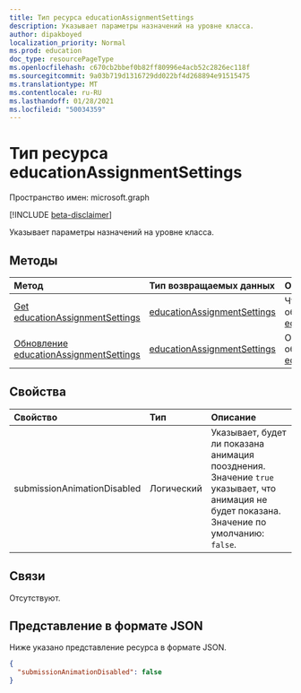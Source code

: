 ```yaml
---
title: Тип ресурса educationAssignmentSettings
description: Указывает параметры назначений на уровне класса.
author: dipakboyed
localization_priority: Normal
ms.prod: education
doc_type: resourcePageType
ms.openlocfilehash: c670cb2bbef0b82ff80996e4acb52c2826ec118f
ms.sourcegitcommit: 9a03b719d1316729dd022bf4d268894e91515475
ms.translationtype: MT
ms.contentlocale: ru-RU
ms.lasthandoff: 01/28/2021
ms.locfileid: "50034359"
---
```

# <a name="educationassignmentsettings-resource-type"></a>Тип ресурса educationAssignmentSettings

Пространство имен: microsoft.graph

[!INCLUDE [beta-disclaimer](../../includes/beta-disclaimer.md)]

Указывает параметры назначений на уровне класса.

## <a name="methods"></a>Методы
|Метод|Тип возвращаемых данных|Описание|
|:---|:---|:---|
|[Get educationAssignmentSettings](../api/educationassignmentsettings-get.md)|[educationAssignmentSettings](../resources/educationassignmentsettings.md)|Чтение свойств и связей объекта [educationAssignmentSettings.](../resources/educationassignmentsettings.md)|
|[Обновление educationAssignmentSettings](../api/educationassignmentsettings-update.md)|[educationAssignmentSettings](../resources/educationassignmentsettings.md)|Обновление свойств объекта [educationAssignmentSettings.](../resources/educationassignmentsettings.md)|

## <a name="properties"></a>Свойства
|Свойство|Тип|Описание|
|:---|:---|:---|
|submissionAnimationDisabled|Логический|Указывает, будет ли показана анимация поозднения. Значение `true` указывает, что анимация не будет показана. Значение по умолчанию: `false`.|

## <a name="relationships"></a>Связи
Отсутствуют.

## <a name="json-representation"></a>Представление в формате JSON
Ниже указано представление ресурса в формате JSON.
<!-- {
  "blockType": "resource",
  "keyProperty": "id",
  "@odata.type": "microsoft.graph.educationAssignmentSettings",
  "baseType": "",
  "openType": false
}
-->
``` json
{
  "submissionAnimationDisabled": false
}
```

